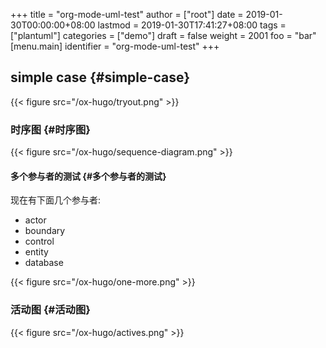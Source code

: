 +++
title = "org-mode-uml-test"
author = ["root"]
date = 2019-01-30T00:00:00+08:00
lastmod = 2019-01-30T17:41:27+08:00
tags = ["plantuml"]
categories = ["demo"]
draft = false
weight = 2001
foo = "bar"
[menu.main]
  identifier = "org-mode-uml-test"
+++

## simple case {#simple-case}

{{< figure src="/ox-hugo/tryout.png" >}}


### 时序图 {#时序图}

{{< figure src="/ox-hugo/sequence-diagram.png" >}}


#### 多个参与者的测试 {#多个参与者的测试}

现在有下面几个参与者:

-   actor
-   boundary
-   control
-   entity
-   database

{{< figure src="/ox-hugo/one-more.png" >}}


### 活动图 {#活动图}

{{< figure src="/ox-hugo/actives.png" >}}
